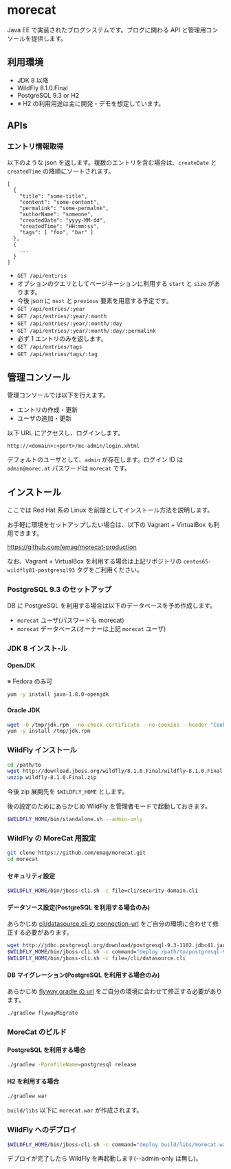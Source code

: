 # morecat

Java EE で実装されたブログシステムです。ブログに関わる API と管理用コンソールを提供します。

## 利用環境

* JDK 8 以降
* WildFly 8.1.0.Final
* PostgreSQL 9.3 or H2
 * ※ H2 の利用用途は主に開発・デモを想定しています。

## APIs

### エントリ情報取得

以下のような json を返します。複数のエントリを含む場合は、`createDate` と `createdTime` の降順にソートされます。

~~~
[
  {
    "title": "some-title",
    "content": "some-content",
    "permalink": "some-permalnk",
    "authorName": "someone",
    "createdDate": "yyyy-MM-dd",
    "createdTime": "HH:mm:ss",
    "tags": [ "foo", "bar" ]
  },
  {
    ...
  }
]
~~~

* `GET /api/entiris`
 * オプションのクエリとしてページネーションに利用する `start` と `size` があります。
  * 今後 json に `next` と `previous` 要素を用意する予定です。
* `GET /api/entries/:year`
* `GET /api/entries/:year/:month`
* `GET /api/entries/:year/:month/:day`
* `GET /api/entries/:year/:month/:day/:permalink`
 * 必ず 1 エントリのみを返します。
* `GET /api/entries/tags`
* `GET /api/entries/tags/:tag`

## 管理コンソール

管理コンソールでは以下を行えます。

* エントリの作成・更新
* ユーザの追加・更新

以下 URL にアクセスし、ログインします。

`http://<domain>:<port>/mc-admin/login.xhtml`

デフォルトのユーザとして、`admin` が存在します。ログイン ID は `admin@morec.at` パスワードは `morecat` です。

## インストール

ここでは Red Hat 系の Linux を前提としてインストール方法を説明します。

お手軽に環境をセットアップしたい場合は、以下の Vagrant + VirtualBox も利用できます。

https://github.com/emag/morecat-production

なお、Vagrant + VirtualBox を利用する場合は上記リポジトリの `centos65-wildfly81-postgresql93` タグをご利用ください。

### PostgreSQL 9.3 のセットアップ

DB に PostgreSQL を利用する場合は以下のデータベースを予め作成します。

* `morecat` ユーザ(パスワードも morecat)
* `morecat` データベース(オーナーは上記 `morecat` ユーザ)

### JDK 8 インスト‐ル

#### OpenJDK

※ Fedora のみ可

~~~ sh
yum -y install java-1.8.0-openjdk
~~~

#### Oracle JDK

~~~ sh
wget -O /tmp/jdk.rpm --no-check-certificate --no-cookies --header "Cookie: oraclelicense=accept-securebackup-cookie" http://download.oracle.com/otn-pub/java/jdk/8u11-b12/jdk-8u11-linux-x64.rpm
yum -y install /tmp/jdk.rpm
~~~

### WildFly インストール

~~~ sh
cd /path/to
wget http://download.jboss.org/wildfly/8.1.0.Final/wildfly-8.1.0.Final.zip
unzip wildfly-8.1.0.Final.zip
~~~

今後 zip 展開先を `$WILDFLY_HOME` とします。

後の設定のためにあらかじめ WildFly を管理者モードで起動しておきます。

~~~ sh
$WILDFLY_HOME/bin/standalone.sh --admin-only
~~~

### WildFly の MoreCat 用設定

~~~ sh
git clone https://github.com/emag/morecat.git
cd morecat
~~~

#### セキュリティ設定

~~~ sh
$WILDFLY_HOME/bin/jboss-cli.sh -c file=cli/security-domain.cli
~~~

#### データソース設定(PostgreSQL を利用する場合のみ)

あらかじめ [cli/datasource.cli の connection-url](https://github.com/emag/morecat/blob/0.1.6/cli/datasource.cli#L3) をご自分の環境に合わせて修正する必要があります。

~~~ sh
wget http://jdbc.postgresql.org/download/postgresql-9.3-1102.jdbc41.jar
$WILDFLY_HOME/bin/jboss-cli.sh -c command="deploy /path/to/postgresql-9.3-1102.jdbc41.jar"
$WILDFLY_HOME/bin/jboss-cli.sh -c file=/cli/datasource.cli
~~~

#### DB マイグレーション(PostgreSQL を利用する場合のみ)

あらかじめ [flyway.gradle の url](https://github.com/emag/morecat/blob/0.1.6/flyway.gradle#L14) をご自分の環境に合わせて修正する必要があります。

~~~ sh
./gradlew flywayMigrate
~~~

### MoreCat のビルド

#### PostgreSQL を利用する場合

~~~ sh
./gradlew -PprofileName=postgresql release
~~~

#### H2 を利用する場合

~~~ sh
./gradlew war
~~~

`build/libs` 以下に `morecat.war` が作成されます。

### WildFly へのデプロイ

~~~ sh
$WILDFLY_HOME/bin/jboss-cli.sh -c command="deploy build/libs/morecat.war"
~~~

デプロイが完了したら WildFly を再起動します(--admin-only は無し)。
